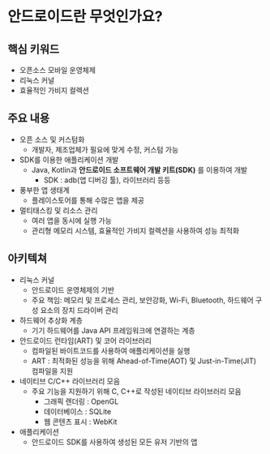 # 안드로이드란 무엇인가요?
## 핵심 키워드
- 오픈소스 모바일 운영체제
- 리눅스 커널
- 효율적인 가비지 컬렉션
## 주요 내용
- 오픈 소스 및 커스텀화
    - 개발자, 제조업체가 필요에 맞게 수정, 커스텀 가능
- SDK를 이용한 애플리케이션 개발
    - Java, Kotlin과 **안드로이드 소프트웨어 개발 키트(SDK)** 를 이용하여 개발
        - SDK : adb(앱 디버깅 툴), 라이브러리 등등
- 풍부한 앱 생태계
    - 플레이스토어를 통해 수많은 앱을 제공
- 멀티태스킹 및 리소스 관리
    - 여러 앱을 동시에 실행 가능
    - 관리형 메모리 시스템, 효율적인 가비지 컬렉션을 사용하여 성능 최적화

## 아키텍쳐
- 리눅스 커널
    - 안드로이드 운영체제의 기반
    - 주요 책임: 메모리 및 프로세스 관리, 보안강화, Wi-Fi, Bluetooth, 하드웨어 구성 요소의 장치 드라이버 관리
- 하드웨어 추상화 계층
    - 기기 하드웨어를 Java API 프레임워크에 연결하는 계층
- 안드로이드 런타임(ART) 및 코어 라이브러리
    - 컴파일된 바이트코드를 사용하여 애플리케이션을 실행
    - ART : 최적화된 성능을 위해 Ahead-of-Time(AOT) 및 Just-in-Time(JIT) 컴파일을 지원
- 네이티브 C/C++ 라이브러리 모음
    - 주요 기능을 지원하기 위해 C, C++로 작성된 네이티브 라이브러리 모음
        - 그래픽 렌더링 : OpenGL
        - 데이터베이스 : SQLite
        - 웹 콘텐츠 표시 : WebKit
- 애플리케이션
    - 안드로이드 SDK를 사용하여 생성된 모든 유저 기반의 앱